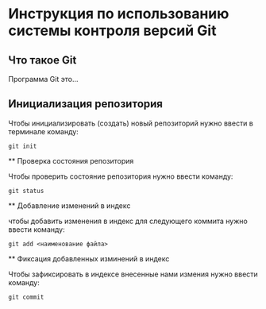 # **Инструкция по использованию системы контроля версий Git**

## Что такое Git

Программа Git это...

## Инициализация репозитория

Чтобы инициализировать (создать) новый репозиторий нужно ввести в терминале команду:

    git init

** Проверка состояния репозитория 

Чтобы проверить состояние репозитория нужно ввести команду:

    git status

** Добавление изменений в индекс 

чтобы добавить изменения в индекс для следующего коммита нужно ввести команду:

    git add <наименование файла>

** Фиксация добавленных изминений в индекс

Чтобы зафиксировать в индексе внесенные нами измения нужно ввести команду:

    git commit
    
